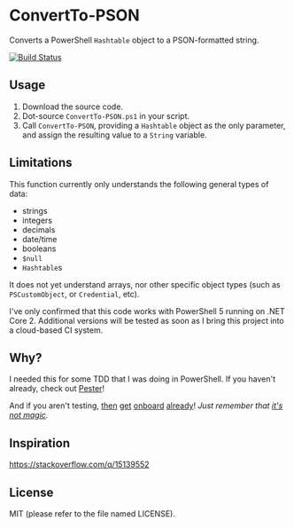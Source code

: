# ConvertTo-PSON

Converts a PowerShell `Hashtable` object to a PSON-formatted string.

[![Build Status](https://img.shields.io/appveyor/build/DPassarelli/ConvertTo-PSON/master?logo=appveyor)](https://ci.appveyor.com/project/DPassarelli/ConvertTo-PSON)


## Usage

1. Download the source code.
2. Dot-source `ConvertTo-PSON.ps1` in your script.
3. Call `ConvertTo-PSON`, providing a `Hashtable` object as the only parameter, and assign the resulting value to a `String` variable.


## Limitations

This function currently only understands the following general types of data:

* strings
* integers
* decimals
* date/time
* booleans
* `$null`
* `Hashtable`s

It does not yet understand arrays, nor other specific object types (such as `PSCustomObject`, or `Credential`, etc).

I've only confirmed that this code works with PowerShell 5 running on .NET Core 2. Additional versions will be tested as soon as I bring this project into a cloud-based CI system.


## Why?

I needed this for some TDD that I was doing in PowerShell. If you haven't already, check out [Pester](https://github.com/pester/Pester#pester)!

And if you aren't testing, [then](https://softwareengineering.stackexchange.com/q/2042) [get](http://a.co/d/2uLOELi) [onboard](http://butunclebob.com/ArticleS.UncleBob.TheThreeRulesOfTdd) [already](https://medium.com/javascript-scene/what-every-unit-test-needs-f6cd34d9836d)! _Just remember that [it's not magic](https://blog.jbrains.ca/permalink/tdd-is-not-magic)._


## Inspiration

https://stackoverflow.com/q/15139552


## License

MIT (please refer to the file named LICENSE).
